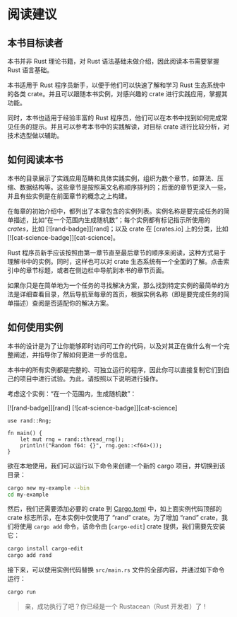 # 阅读建议

## 本书目标读者

本书并非 Rust 理论书籍，对 Rust 语法基础未做介绍，因此阅读本书需要掌握 Rust 语言基础。

本书适用于 Rust 程序员新手，以便于他们可以快速了解和学习 Rust 生态系统中的各类 crate。并且可以跟随本书实例，对感兴趣的 crate 进行实践应用，掌握其功能。

同时，本书也适用于经验丰富的 Rust 程序员，他们可以在本书中找到如何完成常见任务的提示。并且可以参考本书中的实践解读，对目标 crate 进行比较分析，对技术选型做以辅助。

## 如何阅读本书

本书的目录展示了实践应用范畴和具体实践实例，组织为数个章节，如算法、压缩、数据结构等。这些章节是按照英文名称顺序排列的；后面的章节更深入一些，并且有些实例是在前面章节的概念之上构建。

在每章的初始介绍中，都列出了本章包含的实例列表。实例名称是要完成任务的简单描述，比如“在一个范围内生成随机数”；每个实例都有标记指示所使用的 _crates_，比如 [![rand-badge]][rand]；以及 crate 在 [crates.io] 上的分类，比如 [![cat-science-badge]][cat-science]。

Rust 程序员新手应该按照由第一章节直至最后章节的顺序来阅读，这种方式易于理解书中的实例。同时，这样也可以对 crate 生态系统有一个全面的了解。点击索引中的章节标题，或者在侧边栏中导航到本书的章节页面。

如果你只是在简单地为一个任务的寻找解决方案，那么找到特定实例的最简单的方法是详细查看目录，然后导航至每章的首页，根据实例名称（即是要完成任务的简单描述）查阅是否适配你的解决方案。

## 如何使用实例

本书的设计是为了让你能够即时访问可工作的代码，以及对其正在做什么有一个完整阐述，并指导你了解如何更进一步的信息。

本书中的所有实例都是完整的、可独立运行的程序，因此你可以直接复制它们到自己的项目中进行试验。为此，请按照以下说明进行操作。

考虑这个实例：“在一个范围内，生成随机数”：

[![rand-badge]][rand] [![cat-science-badge]][cat-science]

```rust,edition2018
use rand::Rng;

fn main() {
    let mut rng = rand::thread_rng();
    println!("Random f64: {}", rng.gen::<f64>());
}
```

欲在本地使用，我们可以运行以下命令来创建一个新的 cargo 项目，并切换到该目录：

```sh
cargo new my-example --bin
cd my-example
```

然后，我们还需要添加必要的 crate 到 [Cargo.toml](https://cargo.budshome.com/reference/manifest.html) 中，如上面实例代码顶部的 crate 标志所示，在本实例中仅使用了 “rand” crate。为了增加 “rand” crate，我们将使用 `cargo add` 命令，该命令由 [`cargo-edit`] crate 提供，我们需要先安装它：

```sh
cargo install cargo-edit
cargo add rand
```

接下来，可以使用实例代码替换 `src/main.rs` 文件的全部内容，并通过如下命令运行：

```sh
cargo run
```

> 亲，成功执行了吧？你已经是一个 Rustacean（Rust 开发者）了！
